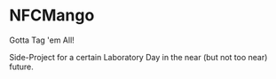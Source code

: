 # NFCMango
Gotta Tag 'em All!

Side-Project for a certain Laboratory Day in the near (but not too near) future.
